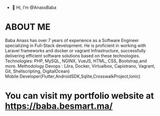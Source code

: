 - 👋 Hi, I’m @AnassBaba
# ABOUT ME
Baba Anass has over 7 years of experience as a Software Engineer specializing in Full-Stack development. He is proficient in working with Laravel frameworks and docker  or vagrant Infrastructure, successfully delivering efficient software solutions based on these technologies.
Technologies: PHP, MySQL, NGINX, VueJS, HTML, CSS, Bootstrap,and more.
Methodology Devops : (Jira, Docker, Virtualbox, Capistrano, Vagrant, Git, Shellscripting, DigitalOcean)  
Mobile Developer(Flutter,AndroidSDK,Sqlite,CrosswalkProject,Ionic)

# You can visit my portfolio website at https://baba.besmart.ma/


<!---
MrAnassBaba/MrAnassBaba is a ✨ special ✨ repository because its `README.md` (this file) appears on your GitHub profile.
You can click the Preview link to take a look at your changes.
--->
